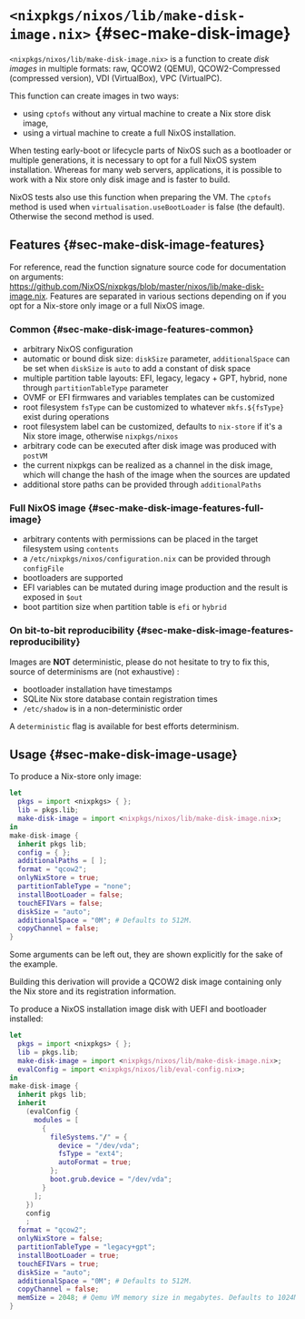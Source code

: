 # `<nixpkgs/nixos/lib/make-disk-image.nix>` {#sec-make-disk-image}

`<nixpkgs/nixos/lib/make-disk-image.nix>` is a function to create _disk images_ in multiple formats: raw, QCOW2 (QEMU), QCOW2-Compressed (compressed version), VDI (VirtualBox), VPC (VirtualPC).

This function can create images in two ways:

- using `cptofs` without any virtual machine to create a Nix store disk image,
- using a virtual machine to create a full NixOS installation.

When testing early-boot or lifecycle parts of NixOS such as a bootloader or multiple generations, it is necessary to opt for a full NixOS system installation.
Whereas for many web servers, applications, it is possible to work with a Nix store only disk image and is faster to build.

NixOS tests also use this function when preparing the VM. The `cptofs` method is used when `virtualisation.useBootLoader` is false (the default). Otherwise the second method is used.

## Features {#sec-make-disk-image-features}

For reference, read the function signature source code for documentation on arguments: <https://github.com/NixOS/nixpkgs/blob/master/nixos/lib/make-disk-image.nix>.
Features are separated in various sections depending on if you opt for a Nix-store only image or a full NixOS image.

### Common {#sec-make-disk-image-features-common}

- arbitrary NixOS configuration
- automatic or bound disk size: `diskSize` parameter, `additionalSpace` can be set when `diskSize` is `auto` to add a constant of disk space
- multiple partition table layouts: EFI, legacy, legacy + GPT, hybrid, none through `partitionTableType` parameter
- OVMF or EFI firmwares and variables templates can be customized
- root filesystem `fsType` can be customized to whatever `mkfs.${fsType}` exist during operations
- root filesystem label can be customized, defaults to `nix-store` if it's a Nix store image, otherwise `nixpkgs/nixos`
- arbitrary code can be executed after disk image was produced with `postVM`
- the current nixpkgs can be realized as a channel in the disk image, which will change the hash of the image when the sources are updated
- additional store paths can be provided through `additionalPaths`

### Full NixOS image {#sec-make-disk-image-features-full-image}

- arbitrary contents with permissions can be placed in the target filesystem using `contents`
- a `/etc/nixpkgs/nixos/configuration.nix` can be provided through `configFile`
- bootloaders are supported
- EFI variables can be mutated during image production and the result is exposed in `$out`
- boot partition size when partition table is `efi` or `hybrid`

### On bit-to-bit reproducibility {#sec-make-disk-image-features-reproducibility}

Images are **NOT** deterministic, please do not hesitate to try to fix this, source of determinisms are (not exhaustive) :

- bootloader installation have timestamps
- SQLite Nix store database contain registration times
- `/etc/shadow` is in a non-deterministic order

A `deterministic` flag is available for best efforts determinism.

## Usage {#sec-make-disk-image-usage}

To produce a Nix-store only image:
```nix
let
  pkgs = import <nixpkgs> { };
  lib = pkgs.lib;
  make-disk-image = import <nixpkgs/nixos/lib/make-disk-image.nix>;
in
make-disk-image {
  inherit pkgs lib;
  config = { };
  additionalPaths = [ ];
  format = "qcow2";
  onlyNixStore = true;
  partitionTableType = "none";
  installBootLoader = false;
  touchEFIVars = false;
  diskSize = "auto";
  additionalSpace = "0M"; # Defaults to 512M.
  copyChannel = false;
}
```

Some arguments can be left out, they are shown explicitly for the sake of the example.

Building this derivation will provide a QCOW2 disk image containing only the Nix store and its registration information.

To produce a NixOS installation image disk with UEFI and bootloader installed:
```nix
let
  pkgs = import <nixpkgs> { };
  lib = pkgs.lib;
  make-disk-image = import <nixpkgs/nixos/lib/make-disk-image.nix>;
  evalConfig = import <nixpkgs/nixos/lib/eval-config.nix>;
in
make-disk-image {
  inherit pkgs lib;
  inherit
    (evalConfig {
      modules = [
        {
          fileSystems."/" = {
            device = "/dev/vda";
            fsType = "ext4";
            autoFormat = true;
          };
          boot.grub.device = "/dev/vda";
        }
      ];
    })
    config
    ;
  format = "qcow2";
  onlyNixStore = false;
  partitionTableType = "legacy+gpt";
  installBootLoader = true;
  touchEFIVars = true;
  diskSize = "auto";
  additionalSpace = "0M"; # Defaults to 512M.
  copyChannel = false;
  memSize = 2048; # Qemu VM memory size in megabytes. Defaults to 1024M.
}
```
